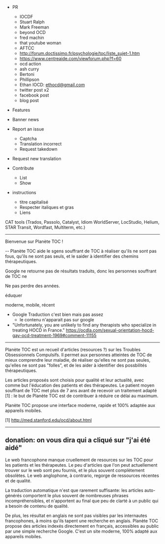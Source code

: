 - PR
  - IOCDF
  - Stuart Ralph
  - Mark Freeman
  - beyond OCD
  - fred machin
  - that youtube woman
  - AFTCC
  - http://forum.doctissimo.fr/psychologie/toc/liste_sujet-1.htm
  - https://www.centreaide.com/viewforum.php?f=60
  - ocd action
  - ash curry
  - Bertoni
  - Phillipson
  - Ethan IOCD: ethocd@gmail.com
  - twitter post x2
  - facebook post
  - blog post

- Features
 - Banner news
 - Report an issue
   - Captcha
   - Translation incorrect
   - Request takedown
 - Request new translation
 - Contribute
   - List
   - Show

 - instructions
   - titre capitalisé
   - Respecter italiques et gras
   - Liens

  CAT tools (Trados, Passolo, Catalyst, Idiom WorldServer, LocStudio, Helium, STAR Transit, Wordfast, Multiterm, etc.)

---

Bienvenue sur Planète TOC !

--
Planète TOC aide le sgens souffrant de TOC à réaliser qu'ils ne sont pas fous, qu'ils ne sont pas seuls, et le saider à identifier des chemins thérapeutiques.

Google ne retourne pas de résultats traduits, donc les personnes souffrant de TOC ne

Ne pas perdre des années.

éduquer

moderne, mobile, récent

 - Google Traduction c'est bien mais pas assez
   - le contenu n'apparait pas sur google
- "Unfortunately, you are unlikely to find any therapists who specialize in treating HOCD in France." https://ocdla.com/sexual-orientation-hocd-gay-ocd-treatment-1969#comment-11155
---
Planète TOC est un recueil d'articles (resources ?) sur les Troubles Obsessionnels Compulsifs. Il permet aux personnes atteintes de TOC de mieux comprendre leur maladie, de réaliser qu'elles ne sont pas seules, qu'elles ne sont pas "folles", et de les aider à identifier des possbilités thérapeutiques.

Les articles proposés sont choisis pour qualité et leur actualité, avec comme but l'éducation des patients et des thérapeutes. Le patient moyen souffrant de TOC met plus de 7 ans avant de recevoir un traitement adapté [1] : le but de Planète TOC est de contribuer à réduire ce délai au maximum.

Planète TOC propose une interface moderne, rapide et 100% adaptée aux appareils mobiles.

[1] http://med.stanford.edu/ocd/about.html

---
donation: on vous dira qui a cliqué sur "j'ai été aidé"
---
Le web francophone manque cruellement de resources sur les TOC pour les patients et les thérapeutes. Le peu d'articles que l'on peut actuellement trouver sur le web sont peu fournis, et le plus souvent complètement obsolètes. Le web anglophone, à contrario, regorge de ressources récentes et de qualité.

La traduction automatique n'est que rarement suffisante: les articles auto-générés comportent le plus souvent de nombreuses phrases incompréhensibles, et n'apportent au final que peu de clarté à un public qui a besoin de contenu de qualité.

De plus, les résultat en anglais ne sont pas visibles par les internautes francophones, à moins qu'ils tapent une recherche en anglais. Planète TOC propose des articles indexés directement en français, accessibles au public par une simple recherche Google. C'est un site moderne, 100% adapté aux appareils mobiles.